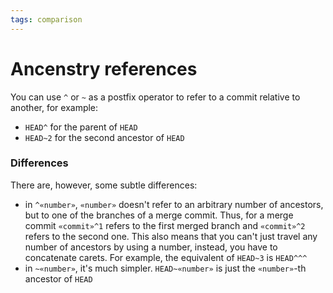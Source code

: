 ```yaml
---
tags: comparison
---
```


# Ancenstry references
You can use `^` or `~` as a postfix operator to refer to a commit relative to another, for example:

* `HEAD^` for the parent of `HEAD`
* `HEAD~2` for the second ancestor of `HEAD`

### Differences
There are, however, some subtle differences:

* in `^«number»`, `«number»` doesn't refer to an arbitrary number of ancestors, but to one of the branches of a merge commit. Thus, for a merge commit `«commit»^1` refers to the first merged branch and `«commit»^2` refers to the second one. This also means that you can't just travel any number of ancestors by using a number, instead, you have to concatenate carets. For example, the equivalent of `HEAD~3` is `HEAD^^^`
* in `~«number»`, it's much simpler. `HEAD~«number»` is just the `«number»`-th ancestor of `HEAD`
